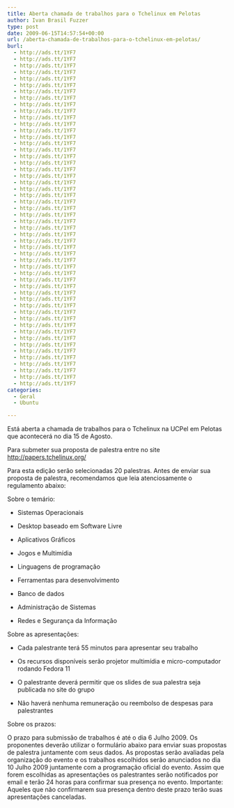```yaml
---
title: Aberta chamada de trabalhos para o Tchelinux em Pelotas
author: Ivan Brasil Fuzzer
type: post
date: 2009-06-15T14:57:54+00:00
url: /aberta-chamada-de-trabalhos-para-o-tchelinux-em-pelotas/
burl:
  - http://ads.tt/1YF7
  - http://ads.tt/1YF7
  - http://ads.tt/1YF7
  - http://ads.tt/1YF7
  - http://ads.tt/1YF7
  - http://ads.tt/1YF7
  - http://ads.tt/1YF7
  - http://ads.tt/1YF7
  - http://ads.tt/1YF7
  - http://ads.tt/1YF7
  - http://ads.tt/1YF7
  - http://ads.tt/1YF7
  - http://ads.tt/1YF7
  - http://ads.tt/1YF7
  - http://ads.tt/1YF7
  - http://ads.tt/1YF7
  - http://ads.tt/1YF7
  - http://ads.tt/1YF7
  - http://ads.tt/1YF7
  - http://ads.tt/1YF7
  - http://ads.tt/1YF7
  - http://ads.tt/1YF7
  - http://ads.tt/1YF7
  - http://ads.tt/1YF7
  - http://ads.tt/1YF7
  - http://ads.tt/1YF7
  - http://ads.tt/1YF7
  - http://ads.tt/1YF7
  - http://ads.tt/1YF7
  - http://ads.tt/1YF7
  - http://ads.tt/1YF7
  - http://ads.tt/1YF7
  - http://ads.tt/1YF7
  - http://ads.tt/1YF7
  - http://ads.tt/1YF7
  - http://ads.tt/1YF7
  - http://ads.tt/1YF7
  - http://ads.tt/1YF7
  - http://ads.tt/1YF7
  - http://ads.tt/1YF7
  - http://ads.tt/1YF7
  - http://ads.tt/1YF7
  - http://ads.tt/1YF7
  - http://ads.tt/1YF7
  - http://ads.tt/1YF7
  - http://ads.tt/1YF7
  - http://ads.tt/1YF7
  - http://ads.tt/1YF7
  - http://ads.tt/1YF7
  - http://ads.tt/1YF7
  - http://ads.tt/1YF7
  - http://ads.tt/1YF7
categories:
  - Geral
  - Ubuntu

---
```

Está aberta a chamada de trabalhos para o Tchelinux na UCPel em Pelotas que acontecerá no dia 15 de Agosto. 

Para submeter sua proposta de palestra entre no site <http://papers.tchelinux.org/>

Para esta edição serão selecionadas 20 palestras. Antes de enviar sua proposta de palestra, recomendamos que leia atenciosamente o regulamento abaixo:

Sobre o temário:

* Sistemas Operacionais
      
* Desktop baseado em Software Livre
      
* Aplicativos Gráficos
      
* Jogos e Multimídia
      
* Linguagens de programação
      
* Ferramentas para desenvolvimento
      
* Banco de dados
      
* Administração de Sistemas
      
* Redes e Segurança da Informação

Sobre as apresentações:

* Cada palestrante terá 55 minutos para apresentar seu trabalho
      
* Os recursos disponíveis serão projetor multimídia e micro-computador rodando Fedora 11
      
* O palestrante deverá permitir que os slides de sua palestra seja publicada no site do grupo
      
* Não haverá nenhuma remuneração ou reembolso de despesas para palestrantes

Sobre os prazos:

O prazo para submissão de trabalhos é até o dia 6 Julho 2009. Os proponentes deverão utilizar o formulário abaixo para enviar suas propostas de palestra juntamente com seus dados. As propostas serão avaliadas pela organização do evento e os trabalhos escolhidos serão anunciados no dia 10 Julho 2009 juntamente com a programação oficial do evento. Assim que forem escolhidas as apresentações os palestrantes serão notificados por email e terão 24 horas para confirmar sua presença no evento. Importante: Aqueles que não confirmarem sua presença dentro deste prazo terão suas apresentações canceladas.